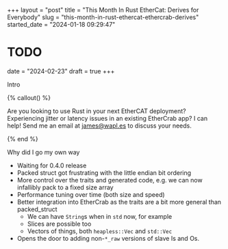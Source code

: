 +++
layout = "post"
title = "This Month In Rust EtherCat: Derives for Everybody"
slug = "this-month-in-rust-ethercat-ethercrab-derives"
started_date = "2024-01-18 09:29:47"
# TODO
date = "2024-02-23"
draft = true
+++

Intro

<!-- more -->

{% callout() %}

Are you looking to use Rust in your next EtherCAT deployment? Experiencing jitter or latency issues
in an existing EtherCrab app? I can help! Send me an email at [james@wapl.es](mailto:james@wapl.es)
to discuss your needs.

{% end %}

Why did I go my own way

- Waiting for 0.4.0 release
- Packed struct got frustrating with the little endian bit ordering
- More control over the traits and generated code, e.g. we can now infallibly pack to a fixed size
  array
- Performance tuning over time (both size and speed)
- Better integration into EtherCrab as the traits are a bit more general than packed_struct
  - We can have `String`s when in `std` now, for example
  - Slices are possible too
  - Vectors of things, both `heapless::Vec` and `std::Vec`
- Opens the door to adding non-`*_raw` versions of slave Is and Os.
